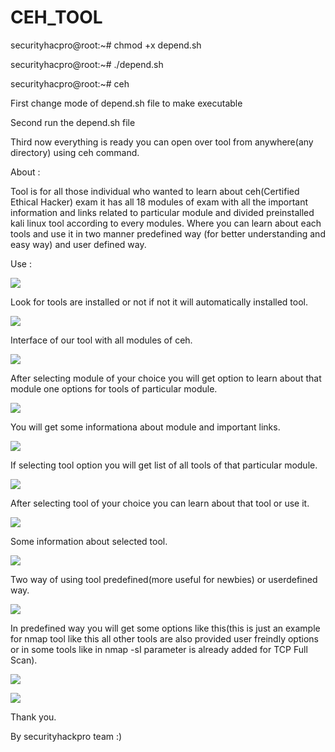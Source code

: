 # CEH_TOOL

securityhacpro@root:~# chmod +x depend.sh

securityhacpro@root:~# ./depend.sh

securityhacpro@root:~# ceh

First change mode of depend.sh file to make executable 

Second run the depend.sh file 

Third now everything is ready you can open over tool from anywhere(any directory) using ceh command.

About : 

Tool is for all those individual who wanted to learn about ceh(Certified Ethical Hacker) exam it has all 18 modules of exam with 
all the important information and links related to particular module and divided preinstalled kali linux tool according to every modules. Where you can learn about each tools and use it in two manner predefined way (for better understanding and easy way) and 
user defined way.

Use : 

![](ceh/images/pic1.png)

Look for tools are installed or not if not it will automatically installed tool.

![](ceh/images/pic2.png)

Interface of our tool with all modules of ceh.

![](ceh/images/pic3.png)

After selecting module of your choice you will get option to learn about that module one options for tools of particular module. 

![](ceh/images/pic4.png)

You will get some informationa about module and important links.

![](ceh/images/pic5.png)

If selecting tool option you will get list of all tools of that particular module.

![](ceh/images/pic6.png)

After selecting tool of your choice you can learn about that tool or use it.

![](ceh/images/pic7.png)

Some information about selected tool.

![](ceh/images/pic8.png)

Two way of using tool predefined(more useful for newbies) or userdefined way.

![](ceh/images/pic9.png)

In predefined way you will get some options like this(this is just an example for nmap tool like this all other tools are also provided user freindly options or in some tools like in nmap -sI parameter is already added for TCP Full Scan).

![](ceh/images/pic10.png)


![](ceh/images/pic12.png)


Thank you.


By securityhackpro team :)
